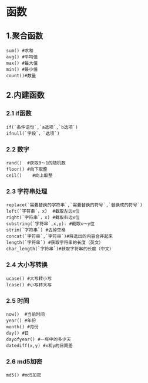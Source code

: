 # 函数

## 1.聚合函数

```mysql
sum() #求和
avg() #平均值
max() #最大值
min() #最小值
count()#数量
```

## 2.内建函数

### 2.1 if函数

```mysql
if(`条件语句`,`a选项`,`b选项`) 
ifnull(`字段`，`选项`)
```

### 2.2  数字

```mysql
rand()  #获取0～1的随机数
floor() #向下取整
ceil()    #向上取整
```

### 2.3 字符串处理

```mysql
replace(`需要替换的字符串`,`需要替换的符号`,`替换成的符号`)
left(`字符串`，x)  #截取左边x位
right(`字符串`，x) #截取右边x位
substring(`字符串`,x,y): #截取x～y位
strim(`字符串`) #去掉空格
concat(`字符串`,`字符串`)#将选出的内容合并起来
length(`字符串`) #获取字符串的长度（英文）
char_length(`字符串`)#获取字符串的长度（中文）
```

### 2.4 大小写转换

```mysql
ucase() #大写转小写
lcase() #小写转大写
```

### 2.5 时间

```mysql
now()  #当前时间
year() #年份
month() #月份
day() #日
dayofyear() #一年中的多少天
datediff(x,y) #x和y的日期差
```

### 2.6 md5加密

```mysql
md5() #md5加密
```





